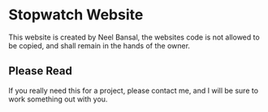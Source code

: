# Stopwatch Website

This website is created by Neel Bansal, the websites code is not allowed to be copied, and shall remain in the hands of the owner.

## Please Read

If you really need this for a project, please contact me, and I will be sure to work something out with you.
